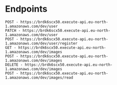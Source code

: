 # Endpoints

    POST - https://brdk6scx50.execute-api.eu-north-1.amazonaws.com/dev/user
    PATCH - https://brdk6scx50.execute-api.eu-north-1.amazonaws.com/dev/user
    POST - https://brdk6scx50.execute-api.eu-north-1.amazonaws.com/dev/user/register
    GET - https://brdk6scx50.execute-api.eu-north-1.amazonaws.com/dev/images
    POST - https://brdk6scx50.execute-api.eu-north-1.amazonaws.com/dev/images
    DELETE - https://brdk6scx50.execute-api.eu-north-1.amazonaws.com/dev/images
    POST - https://brdk6scx50.execute-api.eu-north-1.amazonaws.com/dev/images/read
